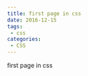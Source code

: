 ```yaml
---
title: first page in css
date: 2016-12-15
tags:
 - css
categories: 
 - CSS
---
```


first page in css